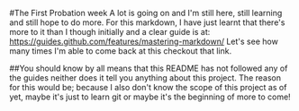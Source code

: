 #The First Probation week
A lot is going on and I'm still here, still learning and still hope to do more.
For this markdown, I have just learnt that there's more to it than I though initially and a clear guide is at: https://guides.github.com/features/mastering-markdown/
Let's see how many times I'm able to come back at this checkout that link.


##You should know by all means that this README has not followed any of the guides neither does it tell you anything about this project.
The reason for this would be; because I also don't know the scope of this project as of yet, maybe it's just to learn git or maybe it's the beginning of more to come!
